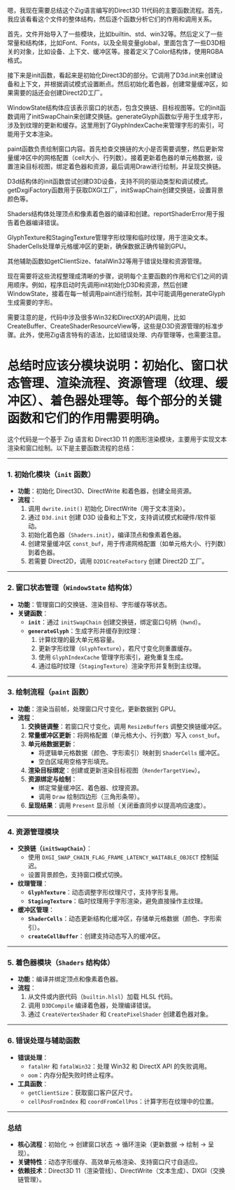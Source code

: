 嗯，我现在需要总结这个Zig语言编写的Direct3D 11代码的主要函数流程。首先，我应该看看这个文件的整体结构，然后逐个函数分析它们的作用和调用关系。

首先，文件开始导入了一些模块，比如builtin、std、win32等。然后定义了一些常量和结构体，比如Font、Fonts，以及全局变量global，里面包含了一些D3D相关的对象，比如设备、上下文、缓冲区等。接着定义了Color结构体，使用RGBA格式。

接下来是init函数，看起来是初始化Direct3D的部分。它调用了D3d.init来创建设备和上下文，并根据调试模式设置断点。然后初始化着色器，创建常量缓冲区，如果需要的話还会创建Direct2D工厂。

WindowState结构体应该表示窗口的状态，包含交换链、目标视图等。它的init函数调用了initSwapChain来创建交换链。generateGlyph函数似乎用于生成字形，涉及到纹理的更新和缓存。这里用到了GlyphIndexCache来管理字形的索引，可能用于文本渲染。

paint函数负责绘制窗口内容。首先检查交换链的大小是否需要调整，然后更新常量缓冲区中的网格配置（cell大小、行列数）。接着更新着色器的单元格数据，设置渲染目标视图，绑定着色器和资源，最后调用Draw进行绘制，并呈现交换链。

D3d结构体的init函数尝试创建D3D设备，支持不同的驱动类型和调试模式。getDxgiFactory函数用于获取DXGI工厂，initSwapChain创建交换链，设置背景颜色等。

Shaders结构体处理顶点和像素着色器的编译和创建。reportShaderError用于报告着色器编译错误。

GlyphTexture和StagingTexture管理字形纹理和临时纹理，用于渲染文本。ShaderCells处理单元格缓冲区的更新，确保数据正确传输到GPU。

其他辅助函数如getClientSize、fatalWin32等用于错误处理和资源管理。

现在需要将这些流程整理成清晰的步骤，说明每个主要函数的作用和它们之间的调用顺序。例如，程序启动时先调用init初始化D3D和资源，然后创建WindowState，接着在每一帧调用paint进行绘制，其中可能调用generateGlyph生成需要的字形。

需要注意的是，代码中涉及很多Win32和DirectX的API调用，比如CreateBuffer、CreateShaderResourceView等，这些是D3D资源管理的标准步骤。此外，使用Zig语言特有的语法，比如错误处理、内存管理等，也需要注意。

总结时应该分模块说明：初始化、窗口状态管理、渲染流程、资源管理（纹理、缓冲区）、着色器处理等。每个部分的关键函数和它们的作用需要明确。
================================================
这个代码是一个基于 Zig 语言和 Direct3D 11 的图形渲染模块，主要用于实现文本渲染和窗口绘制。以下是主要函数流程的总结：

---

### **1. 初始化模块（`init` 函数）**
- **功能**：初始化 Direct3D、DirectWrite 和着色器，创建全局资源。
- **流程**：
  1. 调用 `dwrite.init()` 初始化 DirectWrite（用于文本渲染）。
  2. 通过 `D3d.init` 创建 D3D 设备和上下文，支持调试模式和硬件/软件驱动。
  3. 初始化着色器（`Shaders.init`），编译顶点和像素着色器。
  4. 创建常量缓冲区 `const_buf`，用于传递网格配置（如单元格大小、行列数）到着色器。
  5. 若需要 Direct2D，调用 `D2D1CreateFactory` 创建 Direct2D 工厂。

---

### **2. 窗口状态管理（`WindowState` 结构体）**
- **功能**：管理窗口的交换链、渲染目标、字形缓存等状态。
- **关键函数**：
  - **`init`**：通过 `initSwapChain` 创建交换链，绑定窗口句柄（`hwnd`）。
  - **`generateGlyph`**：生成字形并缓存到纹理：
    1. 计算纹理的最大单元格容量。
    2. 更新字形纹理（`GlyphTexture`），若尺寸变化则重置缓存。
    3. 使用 `GlyphIndexCache` 管理字形索引，避免重复生成。
    4. 通过临时纹理（`StagingTexture`）渲染字形并复制到主纹理。

---

### **3. 绘制流程（`paint` 函数）**
- **功能**：渲染当前帧，处理窗口尺寸变化，更新数据到 GPU。
- **流程**：
  1. **交换链调整**：若窗口尺寸变化，调用 `ResizeBuffers` 调整交换链缓冲区。
  2. **常量缓冲区更新**：将网格配置（单元格大小、行列数）写入 `const_buf`。
  3. **单元格数据更新**：
     - 将逻辑单元格数据（颜色、字形索引）映射到 `ShaderCells` 缓冲区。
     - 空白区域用空格字形填充。
  4. **渲染目标绑定**：创建或更新渲染目标视图（`RenderTargetView`）。
  5. **资源绑定与绘制**：
     - 绑定常量缓冲区、着色器、纹理资源。
     - 调用 `Draw` 绘制四边形（三角形条带）。
  6. **呈现结果**：调用 `Present` 显示帧（关闭垂直同步以提高响应速度）。

---

### **4. 资源管理模块**
- **交换链（`initSwapChain`）**：
  - 使用 `DXGI_SWAP_CHAIN_FLAG_FRAME_LATENCY_WAITABLE_OBJECT` 控制延迟。
  - 设置背景颜色，支持窗口模式切换。
- **纹理管理**：
  - **`GlyphTexture`**：动态调整字形纹理尺寸，支持字形复用。
  - **`StagingTexture`**：临时纹理用于字形渲染，避免直接操作主纹理。
- **缓冲区管理**：
  - **`ShaderCells`**：动态更新结构化缓冲区，存储单元格数据（颜色、字形索引）。
  - **`createCellBuffer`**：创建支持动态写入的缓冲区。

---

### **5. 着色器模块（`Shaders` 结构体）**
- **功能**：编译并绑定顶点和像素着色器。
- **流程**：
  1. 从文件或内嵌代码（`builtin.hlsl`）加载 HLSL 代码。
  2. 调用 `D3DCompile` 编译着色器，处理编译错误。
  3. 通过 `CreateVertexShader` 和 `CreatePixelShader` 创建着色器对象。

---

### **6. 错误处理与辅助函数**
- **错误处理**：
  - `fatalHr` 和 `fatalWin32`：处理 Win32 和 DirectX API 的失败调用。
  - `oom`：内存分配失败时终止程序。
- **工具函数**：
  - `getClientSize`：获取窗口客户区尺寸。
  - `cellPosFromIndex` 和 `coordFromCellPos`：计算字形在纹理中的位置。

---

### **总结**
- **核心流程**：初始化 → 创建窗口状态 → 循环渲染（更新数据 → 绘制 → 呈现）。
- **关键特性**：动态字形缓存、高效单元格渲染、支持窗口尺寸自适应。
- **依赖技术**：Direct3D 11（渲染管线）、DirectWrite（文本生成）、DXGI（交换链管理）。